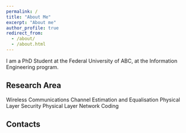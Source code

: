 ```yaml
---
permalink: /
title: "About Me"
excerpt: "About me"
author_profile: true
redirect_from: 
  - /about/
  - /about.html
---
```


I am a PhD Student at the Federal University of ABC, at the Information Engineering program.


Research Area
------

Wireless Communications
Channel Estimation and Equalisation
Physical Layer Security
Physical Layer Network Coding

Contacts
-----

